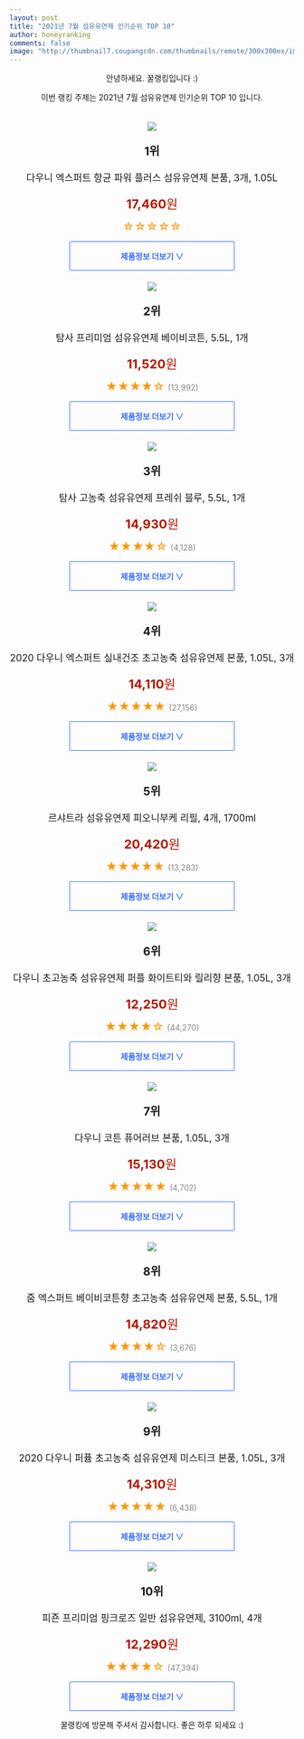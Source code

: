 ```yaml
--- 
layout: post 
title: "2021년 7월 섬유유연제 인기순위 TOP 10" 
author: honeyranking 
comments: false 
image: "http://thumbnail7.coupangcdn.com/thumbnails/remote/300x300ex/image/rs_quotation_api/gat5xkr5/ea2a75912c7848ea9bc2611ae14ba6f0.png" 
--- 
```

<p style="text-align: center;">안녕하세요. 꿀랭킹입니다 :)</p> <p style="text-align: center;">이번 랭킹 주제는 2021년 7월 섬유유연제 인기순위 TOP 10 입니다.</p><center><img src="http://thumbnail7.coupangcdn.com/thumbnails/remote/300x300ex/image/rs_quotation_api/gat5xkr5/ea2a75912c7848ea9bc2611ae14ba6f0.png" style="margin-top:20px" /></center> <p style="text-align: center; font-size: 20px"><b>1위</b></p> <p style="text-align: center; font-size: 17px">다우니 엑스퍼트 항균 파워 플러스 섬유유연제 본품, 3개, 1.05L</p> <p style="text-align: center;"><span style="color: #b61800; font-size: 22px;"><b>17,460</b>원</span></p> <p style="text-align: center;"><span style="color: #ff9600; font-size: 20px;">☆☆☆☆☆ </span><span style="color: #878787;"></span></p> <center><a href=""> <div style="font-size: 14px; display: inline-block; padding: 15px 90px; color: #346aff; border-radius: 2px; border: 1px solid #346aff; cursor: pointer;"><b>제품정보 더보기 &or;</b></div> </a></center><center><img src="http://thumbnail6.coupangcdn.com/thumbnails/remote/300x300ex/image/retail/images/96312031340654-bac6affd-8622-4e64-96cc-52dd31c6b6d6.jpg" style="margin-top:20px" /></center> <p style="text-align: center; font-size: 20px"><b>2위</b></p> <p style="text-align: center; font-size: 17px">탐사 프리미엄 섬유유연제 베이비코튼, 5.5L, 1개</p> <p style="text-align: center;"><span style="color: #b61800; font-size: 22px;"><b>11,520</b>원</span></p> <p style="text-align: center;"><span style="color: #ff9600; font-size: 20px;">★★★★☆ </span><span style="color: #878787;">(13,992)</span></p> <center><a href="https://coupa.ng/b4cupX"> <div style="font-size: 14px; display: inline-block; padding: 15px 90px; color: #346aff; border-radius: 2px; border: 1px solid #346aff; cursor: pointer;"><b>제품정보 더보기 &or;</b></div> </a></center><center><img src="http://thumbnail9.coupangcdn.com/thumbnails/remote/300x300ex/image/retail/images/250541680651225-0b4c207a-53c8-4436-b887-e318005f2f6d.jpg" style="margin-top:20px" /></center> <p style="text-align: center; font-size: 20px"><b>3위</b></p> <p style="text-align: center; font-size: 17px">탐사 고농축 섬유유연제 프레쉬 블루, 5.5L, 1개</p> <p style="text-align: center;"><span style="color: #b61800; font-size: 22px;"><b>14,930</b>원</span></p> <p style="text-align: center;"><span style="color: #ff9600; font-size: 20px;">★★★★☆ </span><span style="color: #878787;">(4,128)</span></p> <center><a href="https://coupa.ng/b4cupY"> <div style="font-size: 14px; display: inline-block; padding: 15px 90px; color: #346aff; border-radius: 2px; border: 1px solid #346aff; cursor: pointer;"><b>제품정보 더보기 &or;</b></div> </a></center><center><img src="http://thumbnail9.coupangcdn.com/thumbnails/remote/300x300ex/image/retail/images/260585314331-711f83b3-4ccc-4d6b-85e5-cbc589df776c.jpg" style="margin-top:20px" /></center> <p style="text-align: center; font-size: 20px"><b>4위</b></p> <p style="text-align: center; font-size: 17px">2020 다우니 엑스퍼트 실내건조 초고농축 섬유유연제 본품, 1.05L, 3개</p> <p style="text-align: center;"><span style="color: #b61800; font-size: 22px;"><b>14,110</b>원</span></p> <p style="text-align: center;"><span style="color: #ff9600; font-size: 20px;">★★★★★ </span><span style="color: #878787;">(27,156)</span></p> <center><a href="https://coupa.ng/b4cupZ"> <div style="font-size: 14px; display: inline-block; padding: 15px 90px; color: #346aff; border-radius: 2px; border: 1px solid #346aff; cursor: pointer;"><b>제품정보 더보기 &or;</b></div> </a></center><center><img src="http://thumbnail10.coupangcdn.com/thumbnails/remote/300x300ex/image/retail/images/67919591967389-8c2ae962-69c3-4244-b29c-ad3f073b6a9b.png" style="margin-top:20px" /></center> <p style="text-align: center; font-size: 20px"><b>5위</b></p> <p style="text-align: center; font-size: 17px">르샤트라 섬유유연제 피오니부케 리필, 4개, 1700ml</p> <p style="text-align: center;"><span style="color: #b61800; font-size: 22px;"><b>20,420</b>원</span></p> <p style="text-align: center;"><span style="color: #ff9600; font-size: 20px;">★★★★★ </span><span style="color: #878787;">(13,283)</span></p> <center><a href="https://coupa.ng/b4cup0"> <div style="font-size: 14px; display: inline-block; padding: 15px 90px; color: #346aff; border-radius: 2px; border: 1px solid #346aff; cursor: pointer;"><b>제품정보 더보기 &or;</b></div> </a></center><center><img src="http://thumbnail8.coupangcdn.com/thumbnails/remote/300x300ex/image/retail/images/73962412761218-acf44f8c-e5d2-493a-a987-74ae76c39616.jpg" style="margin-top:20px" /></center> <p style="text-align: center; font-size: 20px"><b>6위</b></p> <p style="text-align: center; font-size: 17px">다우니 초고농축 섬유유연제 퍼플 화이트티와 릴리향 본품, 1.05L, 3개</p> <p style="text-align: center;"><span style="color: #b61800; font-size: 22px;"><b>12,250</b>원</span></p> <p style="text-align: center;"><span style="color: #ff9600; font-size: 20px;">★★★★☆ </span><span style="color: #878787;">(44,270)</span></p> <center><a href="https://coupa.ng/b4cup2"> <div style="font-size: 14px; display: inline-block; padding: 15px 90px; color: #346aff; border-radius: 2px; border: 1px solid #346aff; cursor: pointer;"><b>제품정보 더보기 &or;</b></div> </a></center><center><img src="http://thumbnail8.coupangcdn.com/thumbnails/remote/300x300ex/image/retail/images/74247727049718-e3081c6e-5ded-4399-9ba6-be83822d3b63.jpg" style="margin-top:20px" /></center> <p style="text-align: center; font-size: 20px"><b>7위</b></p> <p style="text-align: center; font-size: 17px">다우니 코튼 퓨어러브 본품, 1.05L, 3개</p> <p style="text-align: center;"><span style="color: #b61800; font-size: 22px;"><b>15,130</b>원</span></p> <p style="text-align: center;"><span style="color: #ff9600; font-size: 20px;">★★★★★ </span><span style="color: #878787;">(4,702)</span></p> <center><a href="https://coupa.ng/b4cup4"> <div style="font-size: 14px; display: inline-block; padding: 15px 90px; color: #346aff; border-radius: 2px; border: 1px solid #346aff; cursor: pointer;"><b>제품정보 더보기 &or;</b></div> </a></center><center><img src="http://thumbnail9.coupangcdn.com/thumbnails/remote/300x300ex/image/retail/images/1297595945887-8b921790-ba95-4b8c-8457-466bfbd9b79d.jpg" style="margin-top:20px" /></center> <p style="text-align: center; font-size: 20px"><b>8위</b></p> <p style="text-align: center; font-size: 17px">줌 엑스퍼트 베이비코튼향 초고농축 섬유유연제 본품, 5.5L, 1개</p> <p style="text-align: center;"><span style="color: #b61800; font-size: 22px;"><b>14,820</b>원</span></p> <p style="text-align: center;"><span style="color: #ff9600; font-size: 20px;">★★★★☆ </span><span style="color: #878787;">(3,676)</span></p> <center><a href="https://coupa.ng/b4cup6"> <div style="font-size: 14px; display: inline-block; padding: 15px 90px; color: #346aff; border-radius: 2px; border: 1px solid #346aff; cursor: pointer;"><b>제품정보 더보기 &or;</b></div> </a></center><center><img src="http://thumbnail9.coupangcdn.com/thumbnails/remote/300x300ex/image/retail/images/81447876542865-b2de1636-9d42-4236-be96-aad9ff331eb2.jpg" style="margin-top:20px" /></center> <p style="text-align: center; font-size: 20px"><b>9위</b></p> <p style="text-align: center; font-size: 17px">2020 다우니 퍼퓸 초고농축 섬유유연제 미스티크 본품, 1.05L, 3개</p> <p style="text-align: center;"><span style="color: #b61800; font-size: 22px;"><b>14,310</b>원</span></p> <p style="text-align: center;"><span style="color: #ff9600; font-size: 20px;">★★★★★ </span><span style="color: #878787;">(6,438)</span></p> <center><a href="https://coupa.ng/b4cup8"> <div style="font-size: 14px; display: inline-block; padding: 15px 90px; color: #346aff; border-radius: 2px; border: 1px solid #346aff; cursor: pointer;"><b>제품정보 더보기 &or;</b></div> </a></center><center><img src="http://thumbnail8.coupangcdn.com/thumbnails/remote/300x300ex/image/retail/images/4022517142043-a9c2d0e5-2db8-4f48-87b2-da8381eda253.jpg" style="margin-top:20px" /></center> <p style="text-align: center; font-size: 20px"><b>10위</b></p> <p style="text-align: center; font-size: 17px">피죤 프리미엄 핑크로즈 일반 섬유유연제, 3100ml, 4개</p> <p style="text-align: center;"><span style="color: #b61800; font-size: 22px;"><b>12,290</b>원</span></p> <p style="text-align: center;"><span style="color: #ff9600; font-size: 20px;">★★★★☆ </span><span style="color: #878787;">(47,394)</span></p> <center><a href=""> <div style="font-size: 14px; display: inline-block; padding: 15px 90px; color: #346aff; border-radius: 2px; border: 1px solid #346aff; cursor: pointer;"><b>제품정보 더보기 &or;</b></div> </a></center> <p style="text-align: center;">꿀랭킹에 방문해 주셔서 감사합니다. 좋은 하루 되세요 :)</p>

